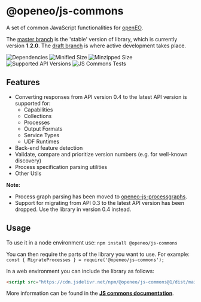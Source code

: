 # @openeo/js-commons

A set of common JavaScript functionalities for [openEO](http://openeo.org).

The [master branch](https://github.com/Open-EO/openeo-api/tree/master) is the 'stable' version of library, which is currently version **1.2.0**.
The [draft branch](https://github.com/Open-EO/openeo-api/tree/draft) is where active development takes place.

![Dependencies](https://img.shields.io/librariesio/release/npm/@openeo/js-commons)
![Minified Size](https://img.shields.io/bundlephobia/min/@openeo/js-commons/1.2.0)
![Minzipped Size](https://img.shields.io/bundlephobia/minzip/@openeo/js-commons/1.2.0)
![Supported API Versions](https://img.shields.io/github/package-json/apiVersions/Open-Eo/openeo-js-commons/master)
![JS Commons Tests](https://github.com/Open-EO/openeo-js-commons/workflows/JS%20Commons%20Tests/badge.svg)

## Features
- Converting responses from API version 0.4 to the latest API version is supported for:
    - Capabilities
    - Collections
    - Processes
    - Output Formats
    - Service Types
    - UDF Runtimes
- Back-end feature detection
- Validate, compare and prioritize version numbers (e.g. for well-known discovery)
- Process specification parsing utilities
- Other Utils

**Note:** 
- Process graph parsing has been moved to [openeo-js-processgraphs](https://github.com/Open-EO/openeo-js-processgraphs).
- Support for migrating from API 0.3 to the latest API version has been dropped. Use the library in version 0.4 instead.

## Usage

To use it in a node environment use: `npm install @openeo/js-commons`

You can then require the parts of the library you want to use. For example: `const { MigrateProcesses } = require('@openeo/js-commons');`

In a web environment you can include the library as follows:

```html
<script src="https://cdn.jsdelivr.net/npm/@openeo/js-commons@1/dist/main.min.js"></script>
```

More information can be found in the [**JS commons documentation**](https://open-eo.github.io/openeo-js-commons/1.2.0/).